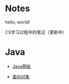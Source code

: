 # Notes

hello, world!

CS学习过程中的笔记（更新中）



# Java

* [Java基础](./notes/Java基础.md)

* [面向对象](./notes/面向对象.md)

